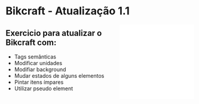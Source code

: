# Bikcraft - Atualização 1.1 
<img align="right" width="200" src="../img/origami2.png">

## Exercicio para atualizar o Bikcraft com:

* Tags semânticas
* Modificar unidades
* Modifiar background
* Mudar estados de alguns elementos
* Pintar itens ímpares
* Utilizar pseudo element